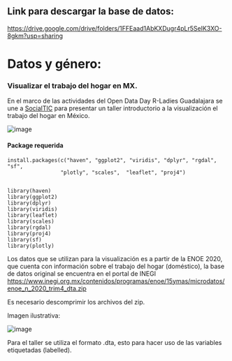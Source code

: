 ## Link para descargar la base de datos:
https://drive.google.com/drive/folders/1FFEaad1AbKXDugr4pLr5SeIK3XO-8gkm?usp=sharing


#

# Datos y género:
### Visualizar el trabajo del hogar en MX.

 
En el marco de las actividades del Open Data Day R-Ladies Guadalajara se une a [SocialTIC](https://socialtic.org/) para presentar un taller introductorio a la visualización el trabajo del hogar en México.


![image](https://pbs.twimg.com/media/EvpyzbwVgAMfYiy?format=jpg&name=4096x4096)


#### Package requerida
```
install.packages(c("haven", "ggplot2", "viridis", "dplyr", "rgdal", "sf",
                 "plotly", "scales",  "leaflet", "proj4")


library(haven)
library(ggplot2)
library(dplyr)
library(viridis)
library(leaflet)
library(scales)
library(rgdal)
library(proj4)
library(sf) 
library(plotly)

```
Los datos que se utilizan para la visualización es a partir de la ENOE 2020, que cuenta con información sobre el trabajo del hogar (doméstico), la base de datos original se encuentra en el portal de INEGI https://www.inegi.org.mx/contenidos/programas/enoe/15ymas/microdatos/enoe_n_2020_trim4_dta.zip 

Es necesario descomprimir los archivos del zip.

Imagen ilustrativa: 

![image](https://user-images.githubusercontent.com/75498886/110187720-f31e6800-7dde-11eb-8203-12f2d2ab6620.png)

Para el taller se utiliza el formato .dta, esto para hacer uso de las variables etiquetadas (labelled).
#

